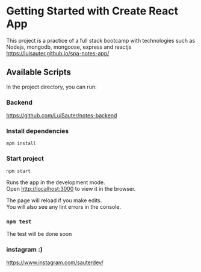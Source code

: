 # Getting Started with Create React App

This project is a practice of a full stack bootcamp with technologies such as Nodejs, mongodb, mongoose, express and reactjs
https://luisauter.github.io/spa-notes-app/

## Available Scripts

In the project directory, you can run:

### Backend
https://github.com/LuiSauter/notes-backend

### Install dependencies
`mpm install`

### Start project

`npm start`

Runs the app in the development mode.\
Open [http://localhost:3000](http://localhost:3000) to view it in the browser.

The page will reload if you make edits.\
You will also see any lint errors in the console.

### `npm test`

The test will be done soon

### instagram :)
https://www.instagram.com/sauterdev/
